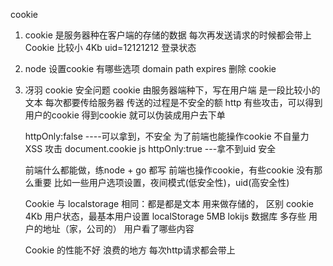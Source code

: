 cookie

1. cookie 是服务器种在客户端的存储的数据
  每次再发送请求的时候都会带上
  Cookie 比较小 4Kb   uid=12121212
  登录状态
2. 
    node  设置cookie
    有哪些选项
    domain
    path
    expires  删除 cookie
3. 冴羽
    cookie  安全问题
    cookie 由服务器端种下，写在用户端
    是一段比较小的文本
    每次都要传给服务器
    传送的过程是不安全的额 http
    有些攻击，可以得到用户的cookie
    得到cookie 就可以伪装成用户去下单

    httpOnly:false  ----可以拿到，不安全
     为了前端也能操作cookie  不自量力   XSS 攻击
    document.cookie  js
    httpOnly:true  ---拿不到uid  安全

    前端什么都能做，练node + go 都写
    前端也操作cookie，有些cookie 没有那么重要
    比如一些用户选项设置，夜间模式(低安全性)，uid(高安全性)


    Cookie 与 localstorage
    相同：都是都是文本
    用来做存储的， 区别
    cookie  4Kb  用户状态，最基本用户设置
    localStorage  5MB lokijs  数据库 多存些
    用户的地址（家，公司的）  用户看了哪些内容

    Cookie 的性能不好
    浪费的地方  每次http请求都会带上